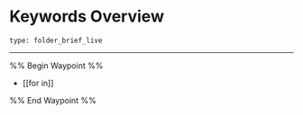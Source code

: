 # Keywords Overview
 
```ccard
type: folder_brief_live
```
 
---

%% Begin Waypoint %%
- [[for in]]

%% End Waypoint %%